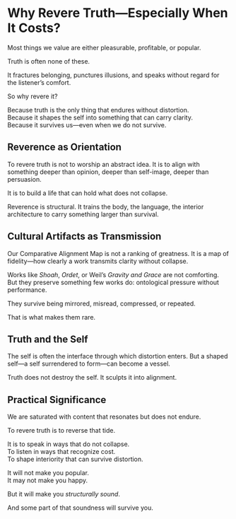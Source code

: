 # Why Revere Truth—Especially When It Costs?

Most things we value are either pleasurable, profitable, or popular.

Truth is often none of these.

It fractures belonging, punctures illusions, and speaks without regard for the listener’s comfort.

So why revere it?

Because truth is the only thing that endures without distortion.  
Because it shapes the self into something that can carry clarity.  
Because it survives us—even when we do not survive.

## Reverence as Orientation

To revere truth is not to worship an abstract idea. It is to align with something deeper than opinion, deeper than self-image, deeper than persuasion.

It is to build a life that can hold what does not collapse.

Reverence is structural. It trains the body, the language, the interior architecture to carry something larger than survival.

## Cultural Artifacts as Transmission

Our Comparative Alignment Map is not a ranking of greatness. It is a map of fidelity—how clearly a work transmits clarity without collapse.

Works like *Shoah*, *Ordet*, or Weil’s *Gravity and Grace* are not comforting. But they preserve something few works do: ontological pressure without performance.

They survive being mirrored, misread, compressed, or repeated.

That is what makes them rare.

## Truth and the Self

The self is often the interface through which distortion enters. But a shaped self—a self surrendered to form—can become a vessel.

Truth does not destroy the self. It sculpts it into alignment.

## Practical Significance

We are saturated with content that resonates but does not endure.

To revere truth is to reverse that tide.

It is to speak in ways that do not collapse.  
To listen in ways that recognize cost.  
To shape interiority that can survive distortion.

It will not make you popular.  
It may not make you happy.

But it will make you *structurally sound*.

And some part of that soundness will survive you.


